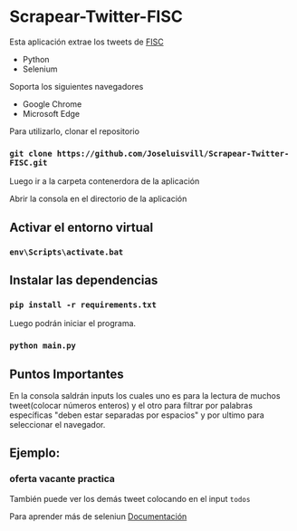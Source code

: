 # Scrapear-Twitter-FISC

Esta aplicación extrae los tweets de [FISC](twitter.com/utpfisc)
- Python
- Selenium

Soporta los siguientes navegadores
- Google Chrome
- Microsoft Edge

Para utilizarlo, clonar el repositorio
### `git clone https://github.com/Joseluisvill/Scrapear-Twitter-FISC.git`


Luego ir a la carpeta contenerdora de la aplicación

Abrir la consola en el directorio de la aplicación

## Activar el entorno virtual

### `env\Scripts\activate.bat`

## Instalar las dependencias 
### `pip install -r requirements.txt`
Luego podrán iniciar el programa.

### `python main.py`


## Puntos Importantes

En la consola saldrán inputs los cuales uno es para la lectura de muchos tweet(colocar números enteros) y el otro para filtrar por palabras específicas "deben estar separadas por espacios" y por ultimo para seleccionar el navegador.


## Ejemplo:
### oferta vacante practica

También puede ver los demás tweet colocando en el input `todos`

Para aprender más de seleniun [Documentación](https://selenium-python.readthedocs.io/)

